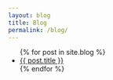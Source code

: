 ```yaml
---
layout: blog
title: Blog
permalink: /blog/
---
```


<ul>
  {% for post in site.blog %}
    <li><a href="{{ post.url }}">{{ post.title }}</a></li>
  {% endfor %}
</ul>

